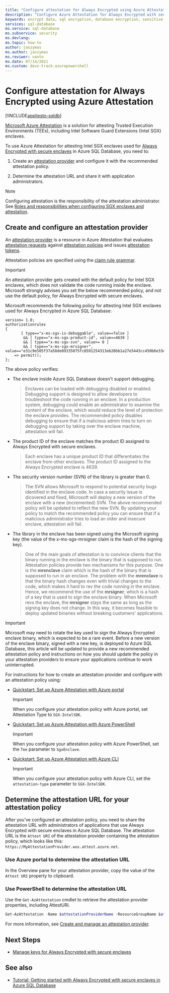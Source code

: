 ```yaml
---
title: "Configure attestation for Always Encrypted using Azure Attestation"
description: "Configure Azure Attestation for Always Encrypted with secure enclaves in Azure SQL Database."
keywords: encrypt data, sql encryption, database encryption, sensitive data, Always Encrypted, secure enclaves, SGX, attestation
services: sql-database
ms.service: sql-database
ms.subservice: security
ms.devlang: 
ms.topic: how-to
author: jaszymas
ms.author: jaszymas
ms.reviwer: vanto
ms.date: 07/14/2021 
ms.custom: devx-track-azurepowershell
---
```


# Configure attestation for Always Encrypted using Azure Attestation

[!INCLUDE[appliesto-sqldb](../includes/appliesto-sqldb.md)]

[Microsoft Azure Attestation](/azure/attestation/overview) is a solution for attesting Trusted Execution Environments (TEEs), including Intel Software Guard Extensions (Intel SGX) enclaves. 

To use Azure Attestation for attesting Intel SGX enclaves used for [Always Encrypted with secure enclaves](/sql/relational-databases/security/encryption/always-encrypted-enclaves) in Azure SQL Database, you need to:

1. Create an [attestation provider](/azure/attestation/basic-concepts#attestation-provider) and configure it with the recommended attestation policy.

2. Determine the attestation URL and share it with application administrators.

> [!NOTE]
> Configuring attestation is the responsibility of the attestation administrator. See [Roles and responsibilities when configuring SGX enclaves and attestation](always-encrypted-enclaves-plan.md#roles-and-responsibilities-when-configuring-sgx-enclaves-and-attestation).

## Create and configure an attestation provider

An [attestation provider](/azure/attestation/basic-concepts#attestation-provider) is a resource in Azure Attestation that evaluates [attestation requests](/azure/attestation/basic-concepts#attestation-request) against [attestation policies](/azure/attestation/basic-concepts#attestation-request) and issues [attestation tokens](/azure/attestation/basic-concepts#attestation-token). 

Attestation policies are specified using the [claim rule grammar](/azure/attestation/claim-rule-grammar).

> [!IMPORTANT]
> An attestation provider gets created with the default policy for Intel SGX enclaves, which does not validate the code running inside the enclave. Microsoft strongly advises you set the below recommended policy, and not use the default policy, for Always Encrypted with secure enclaves.

Microsoft recommends the following policy for attesting Intel SGX enclaves used for Always Encrypted in Azure SQL Database:

```output
version= 1.0;
authorizationrules 
{
       [ type=="x-ms-sgx-is-debuggable", value==false ]
        && [ type=="x-ms-sgx-product-id", value==4639 ]
        && [ type=="x-ms-sgx-svn", value>= 0 ]
        && [ type=="x-ms-sgx-mrsigner", value=="e31c9e505f37a58de09335075fc8591254313eb20bb1a27e5443cc450b6e33e5"] 
    => permit();
};
```

The above policy verifies:

- The enclave inside Azure SQL Database doesn't support debugging. 
  > Enclaves can be loaded with debugging disabled or enabled. Debugging support is designed to allow developers to troubleshoot the code running in an enclave. In a production system, debugging could enable an administrator to examine the content of the enclave, which would reduce the level of protection the enclave provides. The recommended policy disables debugging to ensure that if a malicious admin tries to turn on debugging support by taking over the enclave machine, attestation will fail. 
- The product ID of the enclave matches the product ID assigned to Always Encrypted with secure enclaves.
  > Each enclave has a unique product ID that differentiates the enclave from other enclaves. The product ID assigned to the Always Encrypted enclave is 4639. 
- The security version number (SVN) of the library is greater than 0.
  > The SVN allows Microsoft to respond to potential security bugs identified in the enclave code. In case a security issue is dicovered and fixed, Microsoft will deploy a new version of the enclave with a new (incremented) SVN. The above recommended policy will be updated to reflect the new SVN. By updating your policy to match the recommended policy you can ensure that if a malicious administrator tries to load an older and insecure enclave, attestation will fail.
- The library in the enclave has been signed using the Microsoft signing key (the value of the x-ms-sgx-mrsigner claim is the hash of the signing key).
  > One of the main goals of attestation is to convince clients that the binary running in the enclave is the binary that is supposed to run. Attestation policies provide two mechanisms for this purpose. One is the **mrenclave** claim which is the hash of the binary that is supposed to run in an enclave. The problem with the **mrenclave** is that the binary hash changes even with trivial changes to the code, which makes it hard to rev the code running in the enclave. Hence, we recommend the use of the **mrsigner**, which is a hash of a key that is used to sign the enclave binary. When Microsoft revs the enclave, the **mrsigner** stays the same as long as the signing key does not change. In this way, it becomes feasible to deploy updated binaries without breaking customers' applications. 

> [!IMPORTANT]
> Microsoft may need to rotate the key used to sign the Always Encrypted enclave binary, which is expected to be a rare event. Before a new version of the enclave binary, signed with a new key, is deployed to Azure SQL Database, this article will be updated to provide a new recommended attestation policy and instructions on how you should update the policy in your attestation providers to ensure your applications continue to work uninterrupted.

For instructions for how to create an attestation provider and configure with an attestation policy using:

- [Quickstart: Set up Azure Attestation with Azure portal](/azure/attestation/quickstart-portal)
    > [!IMPORTANT]
    > When you configure your attestation policy with Azure portal, set Attestation Type to `SGX-IntelSDK`.
- [Quickstart: Set up Azure Attestation with Azure PowerShell](/azure/attestation/quickstart-powershell)
    > [!IMPORTANT]
    > When you configure your attestation policy with Azure PowerShell, set the `Tee` parameter to `SgxEnclave`.
- [Quickstart: Set up Azure Attestation with Azure CLI](/azure/attestation/quickstart-azure-cli)
    > [!IMPORTANT]
    > When you configure your attestation policy with Azure CLI, set the `attestation-type` parameter to `SGX-IntelSDK`.


## Determine the attestation URL for your attestation policy

After you've configured an attestation policy, you need to share the attestation URL with administrators of applications that use Always Encrypted with secure enclaves in Azure SQL Database. The attestation URL is the `Attest URI` of the attestation provider containing the attestation policy, which looks like this: `https://MyAttestationProvider.wus.attest.azure.net`.

### Use Azure portal to determine the attestation URL

In the Overview pane for your attestation provider, copy the value of the `Attest URI` property to clipboard. 

### Use PowerShell to determine the attestation URL

Use the `Get-AzAttestation` cmdlet to retrieve the attestation provider properties, including AttestURI.

```powershell
Get-AzAttestation -Name $attestationProviderName -ResourceGroupName $attestationResourceGroupName
```

For more information, see [Create and manage an attestation provider](/azure/attestation/quickstart-powershell#create-and-manage-an-attestation-provider).

## Next Steps

- [Manage keys for Always Encrypted with secure enclaves](/sql/relational-databases/security/encryption/always-encrypted-enclaves-manage-keys)

## See also

- [Tutorial: Getting started with Always Encrypted with secure enclaves in Azure SQL Database](always-encrypted-enclaves-getting-started.md)
